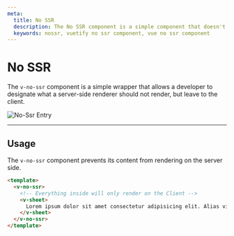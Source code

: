 ```yaml
---
meta:
  title: No SSR
  description: The No SSR component is a simple component that doesn't get rendered on the server, but only on the client.
  keywords: nossr, vuetify no ssr component, vue no ssr component
---
```


# No SSR

The `v-no-ssr` component is a simple wrapper that allows a developer to designate what a server-side renderer should not render, but leave to the client.

![No-Ssr Entry](https://cdn.vuetifyjs.com/docs/images/components-temp/v-No-Ssr/v-No-Ssr-entry.png)

---

<entry />

## Usage

The `v-no-ssr` component prevents its content from rendering on the server side.

```html
<template>
  <v-no-ssr>
    <!-- Everything inside will only render on the Client -->
    <v-sheet>
      Lorem ipsum dolor sit amet consectetur adipisicing elit. Alias vitae minus, incidunt laboriosam amet doloribus officiis?
    </v-sheet>
  </v-no-ssr>
</template>
```

<backmatter />

